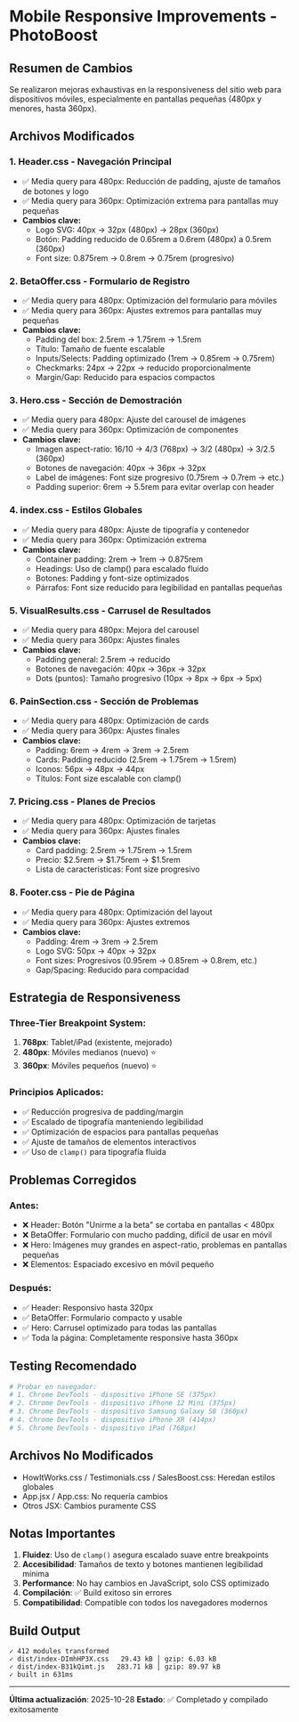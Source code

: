 # Mobile Responsive Improvements - PhotoBoost

## Resumen de Cambios

Se realizaron mejoras exhaustivas en la responsiveness del sitio web para dispositivos móviles, especialmente en pantallas pequeñas (480px y menores, hasta 360px).

## Archivos Modificados

### 1. **Header.css** - Navegación Principal
- ✅ Media query para 480px: Reducción de padding, ajuste de tamaños de botones y logo
- ✅ Media query para 360px: Optimización extrema para pantallas muy pequeñas
- **Cambios clave:**
  - Logo SVG: 40px → 32px (480px) → 28px (360px)
  - Botón: Padding reducido de 0.65rem a 0.6rem (480px) a 0.5rem (360px)
  - Font size: 0.875rem → 0.8rem → 0.75rem (progresivo)

### 2. **BetaOffer.css** - Formulario de Registro
- ✅ Media query para 480px: Optimización del formulario para móviles
- ✅ Media query para 360px: Ajustes extremos para pantallas muy pequeñas
- **Cambios clave:**
  - Padding del box: 2.5rem → 1.75rem → 1.5rem
  - Título: Tamaño de fuente escalable
  - Inputs/Selects: Padding optimizado (1rem → 0.85rem → 0.75rem)
  - Checkmarks: 24px → 22px → reducido proporcionalmente
  - Margin/Gap: Reducido para espacios compactos

### 3. **Hero.css** - Sección de Demostración
- ✅ Media query para 480px: Ajuste del carousel de imágenes
- ✅ Media query para 360px: Optimización de componentes
- **Cambios clave:**
  - Imagen aspect-ratio: 16/10 → 4/3 (768px) → 3/2 (480px) → 3/2.5 (360px)
  - Botones de navegación: 40px → 36px → 32px
  - Label de imágenes: Font size progresivo (0.75rem → 0.7rem → etc.)
  - Padding superior: 6rem → 5.5rem para evitar overlap con header

### 4. **index.css** - Estilos Globales
- ✅ Media query para 480px: Ajuste de tipografía y contenedor
- ✅ Media query para 360px: Optimización extrema
- **Cambios clave:**
  - Container padding: 2rem → 1rem → 0.875rem
  - Headings: Uso de clamp() para escalado fluido
  - Botones: Padding y font-size optimizados
  - Párrafos: Font size reducido para legibilidad en pantallas pequeñas

### 5. **VisualResults.css** - Carrusel de Resultados
- ✅ Media query para 480px: Mejora del carousel
- ✅ Media query para 360px: Ajustes finales
- **Cambios clave:**
  - Padding general: 2.5rem → reducido
  - Botones de navegación: 40px → 36px → 32px
  - Dots (puntos): Tamaño progresivo (10px → 8px → 6px → 5px)

### 6. **PainSection.css** - Sección de Problemas
- ✅ Media query para 480px: Optimización de cards
- ✅ Media query para 360px: Ajustes finales
- **Cambios clave:**
  - Padding: 6rem → 4rem → 3rem → 2.5rem
  - Cards: Padding reducido (2.5rem → 1.75rem → 1.5rem)
  - Iconos: 56px → 48px → 44px
  - Títulos: Font size escalable con clamp()

### 7. **Pricing.css** - Planes de Precios
- ✅ Media query para 480px: Optimización de tarjetas
- ✅ Media query para 360px: Ajustes finales
- **Cambios clave:**
  - Card padding: 2.5rem → 1.75rem → 1.5rem
  - Precio: $2.5rem → $1.75rem → $1.5rem
  - Lista de características: Font size progresivo

### 8. **Footer.css** - Pie de Página
- ✅ Media query para 480px: Optimización del layout
- ✅ Media query para 360px: Ajustes extremos
- **Cambios clave:**
  - Padding: 4rem → 3rem → 2.5rem
  - Logo SVG: 50px → 40px → 32px
  - Font sizes: Progresivos (0.95rem → 0.85rem → 0.8rem, etc.)
  - Gap/Spacing: Reducido para compacidad

## Estrategia de Responsiveness

### Three-Tier Breakpoint System:
1. **768px**: Tablet/iPad (existente, mejorado)
2. **480px**: Móviles medianos (nuevo) ⭐
3. **360px**: Móviles pequeños (nuevo) ⭐

### Principios Aplicados:
- ✅ Reducción progresiva de padding/margin
- ✅ Escalado de tipografía manteniendo legibilidad
- ✅ Optimización de espacios para pantallas pequeñas
- ✅ Ajuste de tamaños de elementos interactivos
- ✅ Uso de `clamp()` para tipografía fluida

## Problemas Corregidos

### Antes:
- ❌ Header: Botón "Unirme a la beta" se cortaba en pantallas < 480px
- ❌ BetaOffer: Formulario con mucho padding, difícil de usar en móvil
- ❌ Hero: Imágenes muy grandes en aspect-ratio, problemas en pantallas pequeñas
- ❌ Elementos: Espaciado excesivo en móvil pequeño

### Después:
- ✅ Header: Responsivo hasta 320px
- ✅ BetaOffer: Formulario compacto y usable
- ✅ Hero: Carrusel optimizado para todas las pantallas
- ✅ Toda la página: Completamente responsive hasta 360px

## Testing Recomendado

```bash
# Probar en navegador:
# 1. Chrome DevTools - dispositivo iPhone SE (375px)
# 2. Chrome DevTools - dispositivo iPhone 12 Mini (375px)
# 3. Chrome DevTools - dispositivo Samsung Galaxy S8 (360px)
# 4. Chrome DevTools - dispositivo iPhone XR (414px)
# 5. Chrome DevTools - dispositivo iPad (768px)
```

## Archivos No Modificados
- HowItWorks.css / Testimonials.css / SalesBoost.css: Heredan estilos globales
- App.jsx / App.css: No requería cambios
- Otros JSX: Cambios puramente CSS

## Notas Importantes

1. **Fluidez**: Uso de `clamp()` asegura escalado suave entre breakpoints
2. **Accesibilidad**: Tamaños de texto y botones mantienen legibilidad mínima
3. **Performance**: No hay cambios en JavaScript, solo CSS optimizado
4. **Compilación**: ✅ Build exitoso sin errores
5. **Compatibilidad**: Compatible con todos los navegadores modernos

## Build Output
```
✓ 412 modules transformed
✓ dist/index-DImhHP3X.css   29.43 kB │ gzip: 6.03 kB
✓ dist/index-B31kQimt.js   283.71 kB │ gzip: 89.97 kB
✓ built in 631ms
```

---
**Última actualización**: 2025-10-28
**Estado**: ✅ Completado y compilado exitosamente
